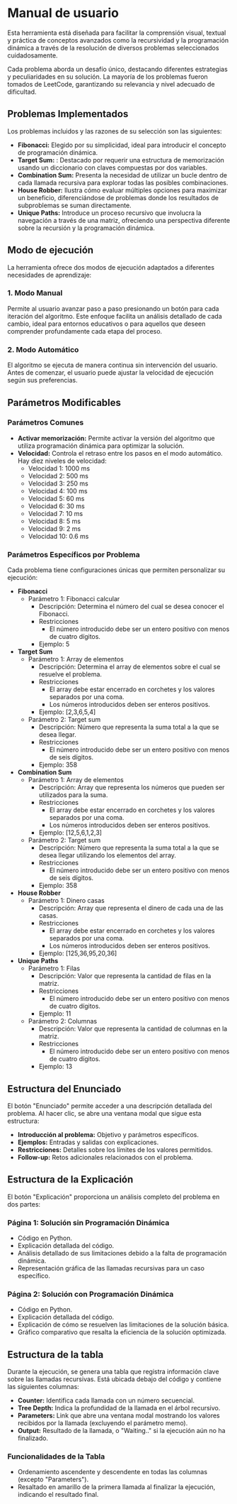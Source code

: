 # Manual de usuario
Esta herramienta está diseñada para facilitar la comprensión visual, textual y práctica de conceptos avanzados como la recursividad y la programación dinámica a través de la resolución de diversos problemas seleccionados cuidadosamente.

Cada problema aborda un desafío único, destacando diferentes estrategias y peculiaridades en su solución. La mayoría de los problemas fueron tomados de LeetCode, garantizando su relevancia y nivel adecuado de dificultad.

## Problemas Implementados
Los problemas incluidos y las razones de su selección son las siguientes:
- **Fibonacci:** Elegido por su simplicidad, ideal para introducir el concepto de programación dinámica.
- **Target Sum:** : Destacado por requerir una estructura de memorización usando un diccionario con claves compuestas por dos variables.
- **Combination Sum:**  Presenta la necesidad de utilizar un bucle dentro de cada llamada recursiva para explorar todas las posibles combinaciones.
- **House Robber:** Ilustra cómo evaluar múltiples opciones para maximizar un beneficio, diferenciándose de problemas donde los resultados de subproblemas se suman directamente.
- **Unique Paths:** Introduce un proceso recursivo que involucra la navegación a través de una matriz, ofreciendo una perspectiva diferente sobre la recursión y la programación dinámica.

## Modo de ejecución
La herramienta ofrece dos modos de ejecución adaptados a diferentes necesidades de aprendizaje:

### 1. Modo Manual
Permite al usuario avanzar paso a paso presionando un botón para cada iteración del algoritmo. Este enfoque facilita un análisis detallado de cada cambio, ideal para entornos educativos o para aquellos que deseen comprender profundamente cada etapa del proceso.

### 2. Modo Automático
El algoritmo se ejecuta de manera continua sin intervención del usuario. Antes de comenzar, el usuario puede ajustar la velocidad de ejecución según sus preferencias.

## Parámetros Modificables

### Parámetros Comunes
- **Activar memorización:** Permite activar la versión del algoritmo que utiliza programación dinámica para optimizar la solución.
- **Velocidad:** Controla el retraso entre los pasos en el modo automático. Hay diez niveles de velocidad:
  - Velocidad 1: 1000 ms
  - Velocidad 2: 500 ms
  - Velocidad 3: 250 ms
  - Velocidad 4: 100 ms
  - Velocidad 5: 60 ms
  - Velocidad 6: 30 ms
  - Velocidad 7: 10 ms
  - Velocidad 8: 5 ms
  - Velocidad 9: 2 ms
  - Velocidad 10: 0.6 ms

### Parámetros Específicos por Problema
Cada problema tiene configuraciones únicas que permiten personalizar su ejecución:
- **Fibonacci**
  - Parámetro 1: Fibonacci calcular
    - Descripción: Determina el número del cual se desea conocer el Fibonacci.
    - Restricciones
      - El número introducido debe ser un entero positivo con menos de cuatro dígitos.
    - Ejemplo: 5
- **Target Sum**
  - Parámetro 1: Array de elementos
    - Descripción: Determina el array de elementos sobre el cual se resuelve el problema.
    - Restricciones
      - El array debe estar encerrado en corchetes y los valores separados por una coma.
      - Los números introducidos deben ser enteros positivos.
    - Ejemplo: [2,3,6,5,4]
  - Parámetro 2: Target sum
    - Descripción: Número que representa la suma total a la que se desea llegar.
    - Restricciones
      - El número introducido debe ser un entero positivo con menos de seis dígitos.
    - Ejemplo: 358
- **Combination Sum**
  - Parámetro 1: Array de elementos
    - Descripción: Array que representa los números que pueden ser utilizados para la suma.
    - Restricciones
      - El array debe estar encerrado en corchetes y los valores separados por una coma.
      - Los números introducidos deben ser enteros positivos.
    - Ejemplo: [12,5,6,1,2,3]
  - Parámetro 2: Target sum
    - Descripción: Número que representa la suma total a la que se desea llegar utilizando los elementos del array.
    - Restricciones
      - El número introducido debe ser un entero positivo con menos de seis dígitos.
    - Ejemplo: 358
- **House Robber**
  - Parámetro 1: Dinero casas
    - Descripción: Array que representa el dinero de cada una de las casas.
    - Restricciones
      - El array debe estar encerrado en corchetes y los valores separados por una coma.
      - Los números introducidos deben ser enteros positivos.
    - Ejemplo: [125,36,95,20,36]
- **Unique Paths**
  - Parámetro 1: Filas
    - Descripción: Valor que representa la cantidad de filas en la matriz.
    - Restricciones
      - El número introducido debe ser un entero positivo con menos de cuatro dígitos.
    - Ejemplo: 11
  - Parámetro 2: Columnas
    - Descripción: Valor que representa la cantidad de columnas en la matriz.
    - Restricciones
      - El número introducido debe ser un entero positivo con menos de cuatro dígitos.
    - Ejemplo: 13

## Estructura del Enunciado
El botón "Enunciado" permite acceder a una descripción detallada del problema. Al hacer clic, se abre una ventana modal que sigue esta estructura:

- **Introducción al problema:** Objetivo y parámetros específicos.
- **Ejemplos:** Entradas y salidas con explicaciones.
- **Restricciones:** Detalles sobre los límites de los valores permitidos.
- **Follow-up:** Retos adicionales relacionados con el problema.

## Estructura de la Explicación
El botón "Explicación" proporciona un análisis completo del problema en dos partes:

### Página 1: Solución sin Programación Dinámica

  - Código en Python.
  - Explicación detallada del código.
  - Análisis detallado de sus limitaciones debido a la falta de programación dinámica.
  - Representación gráfica de las llamadas recursivas para un caso específico.

### Página 2: Solución con Programación Dinámica

  - Código en Python.
  - Explicación detallada del código.
  - Explicación de cómo se resuelven las limitaciones de la solución básica.
  - Gráfico comparativo que resalta la eficiencia de la solución optimizada.

## Estructura de la tabla
Durante la ejecución, se genera una tabla que registra información clave sobre las llamadas recursivas. Está ubicada debajo del código y contiene las siguientes columnas:

- **Counter:** Identifica cada llamada con un número secuencial.
- **Tree Depth:** Indica la profundidad de la llamada en el árbol recursivo.
- **Parameters:** Link que abre una ventana modal mostrando los valores recibidos por la llamada (excluyendo el parámetro memo).
- **Output:** Resultado de la llamada, o "Waiting.." si la ejecución aún no ha finalizado.

### Funcionalidades de la Tabla

- Ordenamiento ascendente y descendente en todas las columnas (excepto "Parameters").
- Resaltado en amarillo de la primera llamada al finalizar la ejecución, indicando el resultado final.
